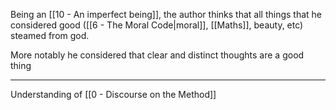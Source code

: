 Being an [[10 - An imperfect being]], the author thinks that all things that he considered good ([[6 - The Moral Code|moral]], [[Maths]], beauty, etc) steamed from god.

More notably he considered that clear and distinct thoughts are a good thing

---

Understanding of [[0 - Discourse on the Method]]
